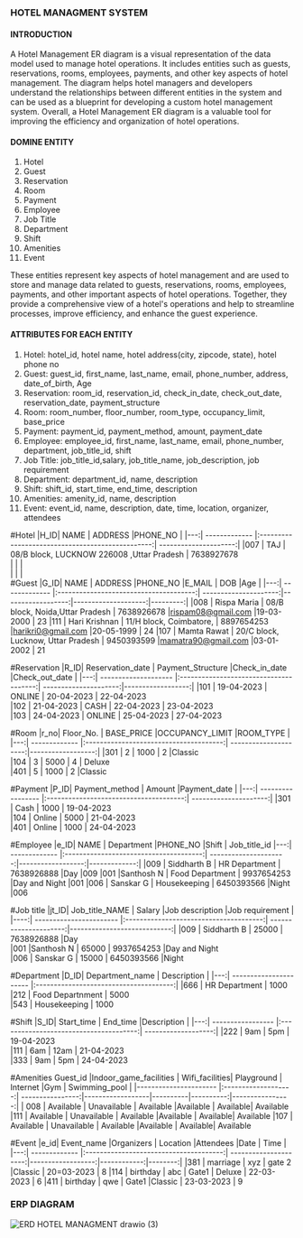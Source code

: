 ### HOTEL MANAGMENT SYSTEM
#### INTRODUCTION
A Hotel Management ER diagram is a visual representation of the data model used to manage hotel operations. It includes entities such as guests, reservations, rooms, employees, payments, and other key aspects of hotel management. The diagram helps hotel managers and developers understand the relationships between different entities in the system and can be used as a blueprint for developing a custom hotel management system. Overall, a Hotel Management ER diagram is a valuable tool for improving the efficiency and organization of hotel operations.

#### DOMINE ENTITY
1. Hotel
2. Guest
3. Reservation
4. Room
5. Payment
6. Employee
7. Job Title
8. Department
9. Shift
10. Amenities
11. Event

These entities represent key aspects of hotel management and are used to store and manage data related to guests, reservations, rooms, employees, payments, and other important aspects of hotel operations. Together, they provide a comprehensive view of a hotel's operations and help to streamline processes, improve efficiency, and enhance the guest experience.

#### ATTRIBUTES FOR EACH ENTITY
1. Hotel: hotel_id, hotel name, hotel address(city, zipcode, state), hotel phone no
2. Guest: guest_id, first_name, last_name, email, phone_number, address, date_of_birth, Age 
3. Reservation: room_id, reservation_id, check_in_date, check_out_date, reservation_date, payment_structure
4. Room:  room_number, floor_number, room_type, occupancy_limit, base_price
5. Payment: payment_id, payment_method, amount, payment_date
6. Employee: employee_id, first_name, last_name, email, phone_number, department, job_title_id, shift
7. Job Title: job_title_id,salary, job_title_name, job_description, job requirement
8. Department: department_id, name, description
9. Shift: shift_id, start_time, end_time, description
10. Amenities: amenity_id, name, description
11. Event: event_id, name, description, date, time, location, organizer, attendees

#Hotel
|H_ID| NAME          | ADDRESS                                          |PHONE_NO               |
|---:| ------------- |:------------------------------------------------:| ---------------------:|
|007 | TAJ           | 08/B block, LUCKNOW 226008 ,Uttar Pradesh        | 7638927678            
|    |               |                                                 
|    |               |                                                
#Guest
|G_ID| NAME          | ADDRESS                                |PHONE_NO               |E_MAIL                  | DOB            |Age       |
|---:| ------------- |:--------------------------------------:| ---------------------:|------------------:|--------------------:|---------:|
|008 | Rispa Maria   | 08/B block, Noida,Uttar Pradesh        | 7638926678            |rispam08@gmail.com      |19-03-2000      | 23
|111 | Hari Krishnan | 11/H block, Coimbatore,                | 8897654253            |harikri0@gmail.com      |20-05-1999      | 24
|107 | Mamta Rawat   | 20/C block, Lucknow, Uttar Pradesh     | 9450393599            |mamatra90@gmail.com     |03-01-2002      | 21


#Reservation
|R_ID| Reservation_date     | Payment_Structure                      |Check_in_date          |Check_out_date     | 
|---:| -------------------- |:--------------------------------------:| ---------------------:|------------------:|
|101 | 19-04-2023           | ONLINE                                 | 20-04-2023            | 22-04-2023     
|102 | 21-04-2023           | CASH                                   | 22-04-2023            | 23-04-2023    
|103 | 24-04-2023           | ONLINE                                 | 25-04-2023            | 27-04-2023     


#Room
|r_no| Floor_No.     | BASE_PRICE                             |OCCUPANCY_LIMIT        |ROOM_TYPE          | 
|---:| ------------- |:--------------------------------------:| ---------------------:|------------------:|
|301 | 2             | 1000                                   | 2                     |Classic     
|104 | 3             | 5000                                   | 4                     |  Deluxe   
|401 | 5             | 1000                                   | 2                     |Classic     


#Payment
|P_ID| Payment_method    | Amount                                 |Payment_date           |
|---:| ----------------- |:--------------------------------------:| ---------------------:|
|301 | Cash              | 1000                                   | 19-04-2023                      
|104 | Online            | 5000                                   | 21-04-2023                     
|401 | Online            | 1000                                   | 24-04-2023                        



#Employee
|e_ID| NAME          | Department                             |PHONE_NO               |Shift              | Job_title_id
|---:| ------------- |:--------------------------------------:| ---------------------:|------------------:|-------------:|
|009 | Siddharth B   | HR Department                          | 7638926888            |Day                |009
|001 |Santhosh N     | Food Department                        | 9937654253            |Day and Night      |001
|006 | Sanskar G     | Housekeeping                           | 6450393566            |Night              |006


#Job title
|jt_ID| Job_title_NAME          | Salary                                 |Job description        |Job requirement              | 
|----:| ----------------------- |:--------------------------------------:| ---------------------:|----------------------------:|
|009  | Siddharth B             | 25000                                  | 7638926888            |Day   
|001  |Santhosh N               | 65000                                  | 9937654253            |Day and Night  
|006  | Sanskar G               | 15000                                  | 6450393566            |Night    

#Department
|D_ID| Department_name        | Description                            |
|---:| ---------------------- |:--------------------------------------:| 
|666 | HR Department          | 1000                                                        
|212 | Food Departnment       | 5000                                                     
|543 | Housekeeping           | 1000                                   


#Shift
|S_ID| Start_time        | End_time                               |Description          |
|---:| ----------------- |:--------------------------------------:| -------------------:|
|222 | 9am               | 5pm                                    | 19-04-2023                      
|111 | 6am               | 12am                                   | 21-04-2023                     
|333 | 9am               | 5pm                                    | 24-04-2023                        


#Amenities 
Guest_id                |Indoor_game_facilities | Wifi_facilities| Playground       | Internet |Gym        | Swimming_pool   |
|---------------------- |:-------------------:| ----------------:|------------------|----------|----------:|----------------:|
|   008                 | Available           |  Unavailable     | Available        |Available |  Available|  Available
|111                    | Available           |   Unavailable    | Available        |Available |  Available|  Available
|107                    | Available           |   Unavailable    | Available        |Available |  Available|  Available


#Event
|e_id| Event_name    |Organizers                              | Location              |Attendees          |Date         | Time   |
|---:| ------------- |:--------------------------------------:| ---------------------:|------------------:|------------:|--------:|
|381 | marriage      | xyz                                    | gate 2                |Classic            | 20=03-2023  | 8
|114 | birthday      | abc                                    | Gate1                 |  Deluxe           | 22-03-2023  | 6
|411 | birthday      | qwe                                    | Gate1                 |Classic            |  23-03-2023 | 9










### ERP DIAGRAM
![ERD HOTEL MANAGMENT drawio (3)](https://user-images.githubusercontent.com/125996860/234365150-f12ca925-397e-42cc-a735-f6911e1f6e42.png)



